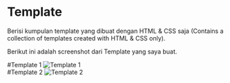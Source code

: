 # Template
Berisi kumpulan template yang dibuat dengan HTML &amp; CSS saja (Contains a collection of templates created with HTML &amp; CSS only).

Berikut ini adalah screenshot dari Template yang saya buat.

#Template 1
<img title="Template 1" src="https://i.imgur.com/DnQOrtP.png"/>
<br>
#Template 2
<img title="Template 2" src="https://i.imgur.com/Bcq8pUA.png"/>
